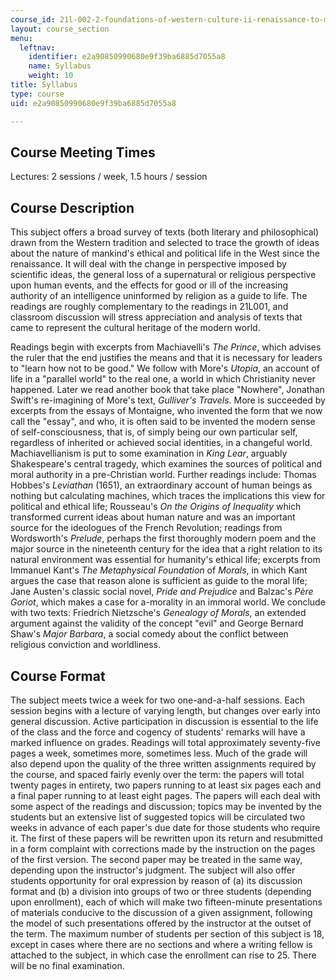 ```yaml
---
course_id: 21l-002-2-foundations-of-western-culture-ii-renaissance-to-modernity-spring-2003
layout: course_section
menu:
  leftnav:
    identifier: e2a90850990680e9f39ba6885d7055a8
    name: Syllabus
    weight: 10
title: Syllabus
type: course
uid: e2a90850990680e9f39ba6885d7055a8

---
```


Course Meeting Times
--------------------

Lectures: 2 sessions / week, 1.5 hours / session

Course Description
------------------

This subject offers a broad survey of texts (both literary and philosophical) drawn from the Western tradition and selected to trace the growth of ideas about the nature of mankind's ethical and political life in the West since the renaissance. It will deal with the change in perspective imposed by scientific ideas, the general loss of a supernatural or religious perspective upon human events, and the effects for good or ill of the increasing authority of an intelligence uninformed by religion as a guide to life. The readings are roughly complementary to the readings in 21L001, and classroom discussion will stress appreciation and analysis of texts that came to represent the cultural heritage of the modern world.

Readings begin with excerpts from Machiavelli's _The Prince_, which advises the ruler that the end justifies the means and that it is necessary for leaders to "learn how not to be good." We follow with More's _Utopia_, an account of life in a "parallel world" to the real one, a world in which Christianity never happened. Later we read another book that take place "Nowhere", Jonathan Swift's re-imagining of More's text, _Gulliver's Travels_. More is succeeded by excerpts from the essays of Montaigne, who invented the form that we now call the "essay", and who, it is often said to be invented the modern sense of self-consciousness, that is, of simply being our own particular self, regardless of inherited or achieved social identities, in a changeful world. Machiavellianism is put to some examination in _King Lear_, arguably Shakespeare's central tragedy, which examines the sources of political and moral authority in a pre-Christian world. Further readings include: Thomas Hobbes's _Leviathan_ (1651), an extraordinary account of human beings as nothing but calculating machines, which traces the implications this view for political and ethical life; Rousseau's _On the Origins of Inequality_ which transformed current ideas about human nature and was an important source for the ideologues of the French Revolution; readings from Wordsworth's _Prelude_, perhaps the first thoroughly modern poem and the major source in the nineteenth century for the idea that a right relation to its natural environment was essential for humanity's ethical life; excerpts from Immanuel Kant's _The Metaphysical Foundation_ of _Morals_, in which Kant argues the case that reason alone is sufficient as guide to the moral life; Jane Austen's classic social novel, _Pride and Prejudice_ and Balzac's _Père Goriot_, which makes a case for a-morality in an immoral world. We conclude with two texts: Friedrich Nietzsche's _Genealogy of Morals_, an extended argument against the validity of the concept "evil" and George Bernard Shaw's _Major Barbara_, a social comedy about the conflict between religious conviction and worldliness.

Course Format
-------------

The subject meets twice a week for two one-and-a-half sessions. Each session begins with a lecture of varying length, but changes over early into general discussion. Active participation in discussion is essential to the life of the class and the force and cogency of students' remarks will have a marked influence on grades. Readings will total approximately seventy-five pages a week, sometimes more, sometimes less. Much of the grade will also depend upon the quality of the three written assignments required by the course, and spaced fairly evenly over the term: the papers will total twenty pages in entirety, two papers running to at least six pages each and a final paper running to at least eight pages. The papers will each deal with some aspect of the readings and discussion; topics may be invented by the students but an extensive list of suggested topics will be circulated two weeks in advance of each paper's due date for those students who require it. The first of these papers will be rewritten upon its return and resubmitted in a form complaint with corrections made by the instruction on the pages of the first version. The second paper may be treated in the same way, depending upon the instructor's judgment. The subject will also offer students opportunity for oral expression by reason of (a) its discussion format and (b) a division into groups of two or three students (depending upon enrollment), each of which will make two fifteen-minute presentations of materials conducive to the discussion of a given assignment, following the model of such presentations offered by the instructor at the outset of the term. The maximum number of students per section of this subject is 18, except in cases where there are no sections and where a writing fellow is attached to the subject, in which case the enrollment can rise to 25. There will be no final examination.